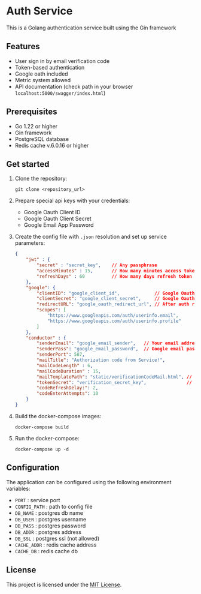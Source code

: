 # Auth Service

This is a Golang authentication service built using the Gin framework

## Features

- User sign in by email verification code
- Token-based authentication
- Google oath included
- Metric system allowed
- API documentation (check path in your browser `localhost:5000/swagger/index.html`)

## Prerequisites

- Go 1.22 or higher
- Gin framework
- PostgreSQL database
- Redis cache v.6.0.16 or higher 

## Get started


1. Clone the repository:

	```shell
	git clone <repository_url>
	```

2. Prepare special api keys with your credentials:
	- Google Oauth Client ID
	- Google Oauth Client Secret
	- Google Email App Password

3. Create the config file with `.json` resolution and set up service parameters:
	```json
	{
		"jwt" : {
			"secret" : "secret_key",	// Any passphrase 
			"accessMinutes" : 15,		// How many minutes access token is active
			"refreshDays" : 60			// How many days refresh token is active
		},
		"google": {
			"clientID": "google_client_id",				// Google Oauth clientID
			"clientSecret": "google_client_secret",		// Google Oauth clientSecret
			"redirectURL": "google_oauth_redirect_url",	// After auth redirect to this url
			"scopes": [
				"https://www.googleapis.com/auth/userinfo.email",
				"https://www.googleapis.com/auth/userinfo.profile"
			]
		},
		"conductor" : {
			"senderEmail": "google_email_sender",	// Your email address from gmail
			"senderPass": "google_email_password",	// Google email password(not from your account)
			"senderPort": 587,
			"mailTitle": "Authorization code from Service!",
			"mailCodeLength" : 6,
			"mailCodeDuration" : 15,
			"mailTemplatePath": "static/verificationCodeMail.html", // Html email message
			"tokenSecret": "verification_secret_key", 				// Any passphrase
			"codeRefreshDelay:": 2,
			"codeEnterAttempts": 10
		}
	}
	```

4. Build the docker-compose images:
	```shell
	docker-compose build
	```

5. Run the docker-compose:
	```shell
	docker-compose up -d
	```

## Configuration

The application can be configured using the following environment variables:
- `PORT` : 			service port
- `CONFIG_PATH` : 	path to config file
- `DB_NAME` : 		postgres db name
- `DB_USER` : 		postgres username
- `DB_PASS` : 		postgres password
- `DB_ADDR` : 		postgres address
- `DB_SSL` : 		postgres ssl (not allowed)
- `CACHE_ADDR` : 	redis cache address
- `CACHE_DB` : 		redis cache db

## License

This project is licensed under the [MIT License](LICENSE).